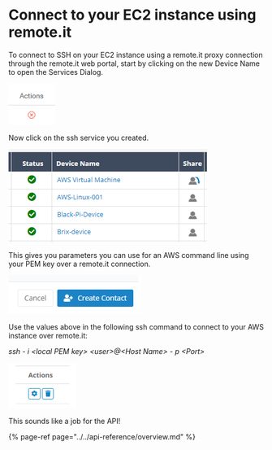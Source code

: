 # Connect to your EC2 instance using remote.it

To connect to SSH on your EC2 instance using a remote.it proxy connection through the remote.it web portal, start by clicking on the new Device Name to open the Services Dialog.

![](../../.gitbook/assets/image%20%2815%29.png)

Now click on the ssh service you created.

![](../../.gitbook/assets/image%20%28258%29.png)

This gives you parameters you can use for an AWS command line using your PEM key over a remote.it connection.

![](../../.gitbook/assets/image%20%28181%29.png)

Use the values above in the following ssh command to connect to your AWS instance over remote.it:

_ssh - i &lt;local PEM key&gt; &lt;user&gt;@&lt;Host Name&gt; - p &lt;Port&gt;_

![](../../.gitbook/assets/image%20%28358%29.png)

This sounds like a job for the API!

{% page-ref page="../../api-reference/overview.md" %}

